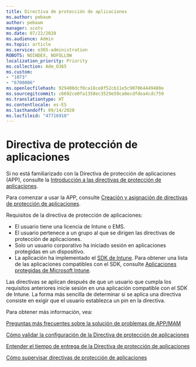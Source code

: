 ```yaml
---
title: Directiva de protección de aplicaciones
ms.author: pebaum
author: pebaum
manager: scotv
ms.date: 07/22/2020
ms.audience: Admin
ms.topic: article
ms.service: o365-administration
ROBOTS: NOINDEX, NOFOLLOW
localization_priority: Priority
ms.collection: Adm_O365
ms.custom:
- "1073"
- "6700006"
ms.openlocfilehash: 929400dcf0ca18ce8f52cb11e5c907064449480e
ms.sourcegitcommit: c6692ce0fa1358ec3529e59ca0ecdfdea4cdc759
ms.translationtype: HT
ms.contentlocale: es-ES
ms.lasthandoff: 09/14/2020
ms.locfileid: "47716910"
---
```

# <a name="application-protection-policy"></a>Directiva de protección de aplicaciones

Si no está familiarizado con la Directiva de protección de aplicaciones (APP), consulte la [Introducción a las directivas de protección de aplicaciones](https://docs.microsoft.com/intune/apps/app-protection-policy).

Para comenzar a usar la APP, consulte [Creación y asignación de directivas de protección de aplicaciones](https://docs.microsoft.com/intune/app-protection-policies).

Requisitos de la directiva de protección de aplicaciones:

- El usuario tiene una licencia de Intune o EMS.
- El usuario pertenece a un grupo al que se dirigen las directivas de protección de aplicaciones.
- Solo un usuario corporativo ha iniciado sesión en aplicaciones protegidas en un dispositivo.
- La aplicación ha implementado el [SDK de Intune](https://docs.microsoft.com/intune/app-sdk-get-started). Para obtener una lista de las aplicaciones compatibles con el SDK, consulte [Aplicaciones protegidas de Microsoft Intune](https://docs.microsoft.com/intune/apps-supported-intune-apps).

Las directivas se aplican después de que un usuario que cumpla los requisitos anteriores inicie sesión en una aplicación compatible con el SDK de Intune. La forma más sencilla de determinar si se aplica una directiva consiste en exigir que el usuario establezca un pin en la directiva. 

Para obtener más información, vea:

[Preguntas más frecuentes sobre la solución de problemas de APP/MAM](https://docs.microsoft.com/intune/apps/troubleshoot-mam)  

[Cómo validar la configuración de la Directiva de protección de aplicaciones](https://docs.microsoft.com/intune/app-protection-policies-validate)

[Entender el tiempo de entrega de la Directiva de protección de aplicaciones](https://docs.microsoft.com/intune/app-protection-policy-delivery)  

[Cómo supervisar directivas de protección de aplicaciones](https://docs.microsoft.com/intune/app-protection-policies-monitor)